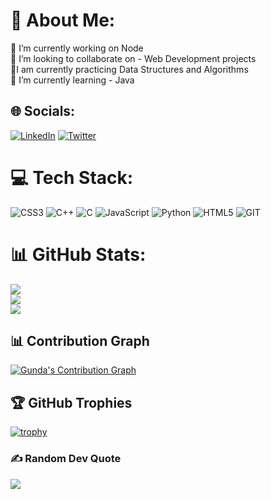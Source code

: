 # 💫 About Me:
🔭 I’m currently working on Node<br>👯 I’m looking to collaborate on - Web Development projects<br>🤝I am currently practicing Data Structures and Algorithms<br>🌱 I’m currently learning - Java


## 🌐 Socials:
[![LinkedIn](https://img.shields.io/badge/LinkedIn-%230077B5.svg?logo=linkedin&logoColor=white)](https://www.linkedin.com/in/gunda-namratha/) [![Twitter](https://img.shields.io/badge/Twitter-%231DA1F2.svg?logo=Twitter&logoColor=white)](https://twitter.com/GundaNamratha) 

# 💻 Tech Stack:
![CSS3](https://img.shields.io/badge/css3-%231572B6.svg?style=for-the-badge&logo=css3&logoColor=white) ![C++](https://img.shields.io/badge/c++-%2300599C.svg?style=for-the-badge&logo=c%2B%2B&logoColor=white) ![C](https://img.shields.io/badge/c-%2300599C.svg?style=for-the-badge&logo=c&logoColor=white) ![JavaScript](https://img.shields.io/badge/javascript-%23323330.svg?style=for-the-badge&logo=javascript&logoColor=%23F7DF1E) ![Python](https://img.shields.io/badge/python-3670A0?style=for-the-badge&logo=python&logoColor=ffdd54) ![HTML5](https://img.shields.io/badge/html5-%23E34F26.svg?style=for-the-badge&logo=html5&logoColor=white)  ![GIT](https://img.shields.io/badge/Git-fc6d26?style=for-the-badge&logo=git&logoColor=white)
# 📊 GitHub Stats:
![](https://github-readme-stats.vercel.app/api?username=Namratha2604&theme=dark&hide_border=false&include_all_commits=true&count_private=true)<br/>
![](https://github-readme-streak-stats.herokuapp.com/?user=Namratha2604&theme=dark&hide_border=false)<br/>
![](https://github-readme-stats.vercel.app/api/top-langs/?username=Namratha2604&theme=dark&hide_border=false&include_all_commits=true&count_private=true&layout=compact)

## 📊 Contribution Graph
[![Gunda's Contribution Graph](https://activity-graph.herokuapp.com/graph?username=Namratha2604&theme=github-dark)](https://github.com/Namratha2604)

## 🏆 GitHub Trophies
[![trophy](https://github-profile-trophy.vercel.app/?username=Namratha2604&theme=darkhub&no-frame=false&row=1&column=6)](https://github.com/ryo-ma/github-profile-trophy)

### ✍️ Random Dev Quote
![](https://quotes-github-readme.vercel.app/api?type=horizontal&theme=radical)
